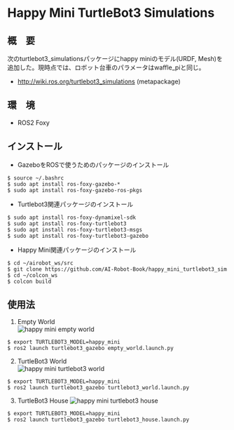 # Happy Mini TurtleBot3 Simulations
## 概　要
次のturtlebot3_simulationsパッケージにhappy miniのモデル(URDF, Mesh)を追加した。現時点では、ロボット台車のパラメータはwaffle_piと同じ。  
- http://wiki.ros.org/turtlebot3_simulations (metapackage)


## 環　境  
- ROS2 Foxy

## インストール  
- GazeboをROSで使うためのパッケージのインストール
```
$ source ~/.bashrc
$ sudo apt install ros-foxy-gazebo-*
$ sudo apt install ros-foxy-gazebo-ros-pkgs
```
- Turtlebot3関連パッケージのインストール
```
$ sudo apt install ros-foxy-dynamixel-sdk
$ sudo apt install ros-foxy-turtlebot3
$ sudo apt install ros-foxy-turtlebot3-msgs
$ sudo apt install ros-foxy-turtlebot3-gazebo
```
- Happy Mini関連パッケージのインストール
```
$ cd ~/airobot_ws/src
$ git clone https://github.com/AI-Robot-Book/happy_mini_turtlebot3_sim
$ cd ~/colcon_ws
$ colcon build 
```


## 使用法
1. Empty World  
![happy mini empty world](https://github.com/demulab/happy_mini_turtlebot3_sim/blob/main/happy_mini_empty_world.png "happy mini empty world")

```
$ export TURTLEBOT3_MODEL=happy_mini
$ ros2 launch turtlebot3_gazebo empty_world.launch.py
```

2. TurtleBot3 World  
![happy mini turtlebot3 world](https://github.com/demulab/happy_mini_turtlebot3_sim/blob/main/happy_mini_turtlebot3_world.png "happy mini turtlebot3 world")
```
$ export TURTLEBOT3_MODEL=happy_mini
$ ros2 launch turtlebot3_gazebo turtlebot3_world.launch.py
```

3. TurtleBot3 House
![happy mini turtlebot3 house](https://github.com/demulab/happy_mini_turtlebot3_sim/blob/main/happy_mini_house.png "happy mini turtlebot3 house")
```
$ export TURTLEBOT3_MODEL=happy_mini
$ ros2 launch turtlebot3_gazebo turtlebot3_house.launch.py
```
